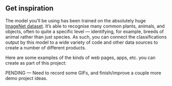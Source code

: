 ## Get inspiration

The model you’ll be using has been trained on the absolutely huge [ImageNet dataset](http://image-net.org/explore). It’s able to recognise many common plants, animals, and objects, often to quite a specific level — identifying, for example, breeds of animal rather than just species. As such, you can connect the classifications output by this model to a wide variety of code and other data sources to create a number of different products.

Here are some examples of the kinds of web pages, apps, etc. you can create as part of this project:



PENDING — Need to record some GIFs, and finish/improve a couple more demo project ideas.